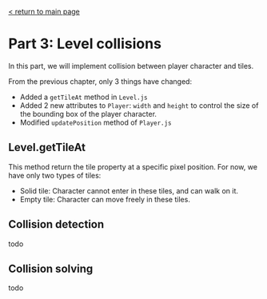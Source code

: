 [< return to main page](https://github.com/cstoquer/platformerTutorial)
# Part 3: Level collisions

In this part, we will implement collision between player character and tiles.

From the previous chapter, only 3 things have changed:
- Added a `getTileAt` method in `Level.js`
- Added 2 new attributes to `Player`: `width` and `height` to control the size of the bounding box of the player character.
- Modified `updatePosition` method of `Player.js`

## Level.getTileAt
This method return the tile property at a specific pixel position. For now, we have only two types of tiles:
- Solid tile: Character cannot enter in these tiles, and can walk on it.
- Empty tile: Character can move freely in these tiles.

## Collision detection

todo

## Collision solving

todo
